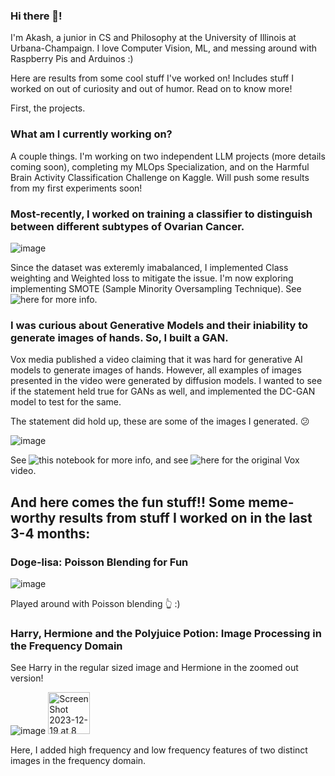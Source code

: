 ### Hi there 👋! 

I'm Akash, a junior in CS and Philosophy at the University of Illinois at Urbana-Champaign. I love Computer Vision, ML, and messing around with Raspberry Pis and Arduinos :)

Here are results from some cool stuff I've worked on! Includes stuff I worked on out of curiosity and out of humor. Read on to know more!

First, the projects.

### What am I currently working on?

A couple things. I'm working on two independent LLM projects (more details coming soon), completing my MLOps Specialization, and on the Harmful Brain Activity Classification Challenge on Kaggle. Will push some results from my first experiments soon!

### Most-recently, I worked on training a classifier to distinguish between different subtypes of Ovarian Cancer. 

![image](https://github.com/akasharunabharathi/akasharunabharathi/assets/90937878/d20b838e-a554-4bd1-b2c8-7a53525213cb)

Since the dataset was exteremly imabalanced, I implemented Class weighting and Weighted loss to mitigate the issue. I'm now exploring implementing SMOTE (Sample Minority Oversampling Technique). See ![here](https://github.com/akasharunabharathi/ovarian-cancer-subtype-classification/blob/main/ubc-ovarian-cancer-subtype-classification.ipynb) for more info.

### I was curious about Generative Models and their iniability to generate images of hands. So, I built a GAN.

Vox media published a video claiming that it was hard for generative AI models to generate images of hands. However, all examples of images presented in the video were generated by diffusion models. I wanted to see if the statement held true for GANs as well, and implemented the DC-GAN model to test for the same.

The statement did hold up, these are some of the images I generated. 😕

![image](https://github.com/akasharunabharathi/akasharunabharathi/assets/90937878/61b3f1bb-5039-43e1-b12e-caf68f0fda70)

See ![this notebook](https://github.com/akasharunabharathi/hand-gan/blob/main/HandGan.ipynb) for more info, and see ![here](https://www.youtube.com/watch?v=24yjRbBah3w&ab_channel=Vox) for the original Vox video.

## And here comes the fun stuff!! Some meme-worthy results from stuff I worked on in the last 3-4 months:


### Doge-lisa: Poisson Blending for Fun

![image](https://github.com/akasharunabharathi/akasharunabharathi/assets/90937878/ec111528-530b-4dae-b72f-53c0221e8c75)

Played around with Poisson blending 👆 :)


### Harry, Hermione and the Polyjuice Potion: Image Processing in the Frequency Domain

See Harry in the regular sized image and Hermione in the zoomed out version!

![image](https://github.com/akasharunabharathi/akasharunabharathi/assets/90937878/ecd497a7-9f11-4d75-92c1-e5f55cb23886)           <img width="67" alt="Screen Shot 2023-12-19 at 8 40 53 PM" src="https://github.com/akasharunabharathi/akasharunabharathi/assets/90937878/8b685319-cffc-4834-aa17-b57bd6fae0e9">

Here, I added high frequency and low frequency features of two distinct images in the frequency domain.


<!--
**akasharunabharathi/akasharunabharathi** is a ✨ _special_ ✨ repository because its `README.md` (this file) appears on your GitHub profile.

Here are some ideas to get you started:

- 🔭 I’m currently working on ...
- 🌱 I’m currently learning ...
- 👯 I’m looking to collaborate on ...
- 🤔 I’m looking for help with ...
- 💬 Ask me about ...
- 📫 How to reach me: ...
- 😄 Pronouns: ...
- ⚡ Fun fact: ...
-->
